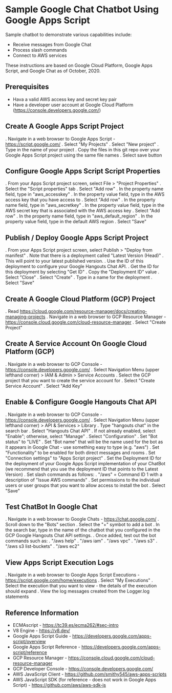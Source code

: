 # Sample Google Chat Chatbot Using Google Apps Script

Sample chatbot to demonstrate various capabilities include:

- Receive messages from Google Chat
- Process slash commands
- Connect to AWS services

These instructions are based on Google Cloud Platform, Google Apps Script, and Google Chat as of October, 2020.

## Prerequisites

- Hava a valid AWS access key and secret key pair
- Have a developer user account at Google Cloud Platform (https://console.developers.google.com/)

## Create A Google Apps Script Project

. Navigate in a web browser to Google Apps Script - https://script.google.com/
. Select "My Projects"
. Select  "New project"
. Type in the name of your project
. Copy the files in this git repo over your Google Apps Script project using the same file names
. Select save button

## Configure Google Apps Script Script Properties 

. From your Apps Script project screen, select File > "Project Properties"
. Select the "Script properties" tab
. Select "Add row"
. In the property name field, type in "aws_accesskey"
. In the property value field, type in the AWS access key that you have access to
. Select "Add row"
. In the property name field, type in "aws_secretkey"
. In the property value field, type in the AWS secret key that is associated with the AWS access key
. Select "Add row"
. In the property name field, type in "aws_default_region"
. In the property value field, type in the default AWS region
. Select "Save"

## Publish / Deploy Google Apps Script Project

. From your Apps Script project screen, select Publish > "Deploy from manifest"
. Note that there is a deployment called "Latest Version (Head)"
  . This will point to your latest published version.
  . Use the ID of this deployment to configure your Google Hangouts Chat API.
  . Get the ID for this deployment by selecting "Get ID"
  . Copy the "Deployment ID" value
  . Select "Close"
. Select "Create"
. Type in a name for the deployment
. Select "Save"

## Create A Google Cloud Platform (GCP) Project

. Read https://cloud.google.com/resource-manager/docs/creating-managing-projects
. Navigate in a web browser to GCP Resource Manager - https://console.cloud.google.com/cloud-resource-manager
. Select "Create Project"

## Create A Service Account On Google Cloud Platform (GCP)

. Navigate in a web browser to GCP Console - https://console.developers.google.com/
. Select Navigation Menu (upper lefthand corner) > IAM & Admin > Service Accounts
. Select the GCP project that you want to create the service account for
. Select "Create Service Account"
. Select "Add Key"

## Enable & Configure Google Hangouts Chat API

. Navigate in a web browser to GCP Console - https://console.developers.google.com/
. Select Navigation Menu (upper lefthand corner) > API & Services > Library
. Type "hangouts chat" in the search bar
. Select "Hangouts Chat API"
. If not already enabled, select "Enable"; otherwise, select "Manage"
. Select "Configuration"
. Set "Bot status" to "LIVE"
. Set "Bot name" that will be the name used for the bot as it appears in Google Chat - use something easy to type (e.g. "aws")
. Set "Functionality" to be enabled for both direct messages and rooms
. Set "Connection settings" to "Apps Script project"
. Set the Deployment ID for the deployment of your Google Apps Script implementation of your ChatBot (we recommend that you use the deployment ID that points to the Latest Version)
. Set slash commands as follows:
  . "/aws" = Command ID 1 with a description of "Issue AWS commands"
. Set permissions to the individual users or user groups that you want to allow access to install the bot
. Select "Save"

## Test ChatBot In Google Chat

. Navigate in a web browser to Google Chats - https://chat.google.com/
. Scroll down to the "Bots" section
. Select the "+" symbot to add a bot
. In the search bar, type in the name of the chatbot that you configured in the GCP Google Hangouts Chat API settings.
. Once added, test out the bot commands such as:
  . "/aws help"
  . "/aws iam"
  . "/aws vpc"
  . "/aws s3"
  . "/aws s3 list-buckets"
  . "/aws ec2"

## View Apps Script Execution Logs

. Navigate in a web browser to Google Apps Script Executions - https://script.google.com/home/executions
. Select "My Executions"
. Select the execution that you want to view - the details of the execution should expand
. View the log messages created from the Logger.log statements

## Reference Information

- ECMAscript - https://tc39.es/ecma262/#sec-intro
- V8 Engine - https://v8.dev/
- Google Apps Script Guide - https://developers.google.com/apps-script/overview
- Google Apps Script Reference - https://developers.google.com/apps-script/reference
- GCP Resource Manager - https://console.cloud.google.com/cloud-resource-manager
- GCP Developer Console - https://console.developers.google.com/
- AWS JavaScript Client - https://github.com/smithy545/aws-apps-scripts
- AWS JavaScript SDK (for reference - does not work in Google Apps Script) - https://github.com/aws/aws-sdk-js
